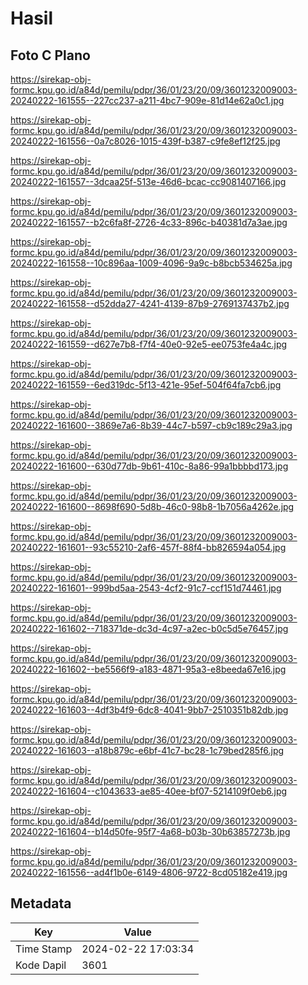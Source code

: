 # Hasil

## Foto C Plano

https://sirekap-obj-formc.kpu.go.id/a84d/pemilu/pdpr/36/01/23/20/09/3601232009003-20240222-161555--227cc237-a211-4bc7-909e-81d14e62a0c1.jpg

https://sirekap-obj-formc.kpu.go.id/a84d/pemilu/pdpr/36/01/23/20/09/3601232009003-20240222-161556--0a7c8026-1015-439f-b387-c9fe8ef12f25.jpg

https://sirekap-obj-formc.kpu.go.id/a84d/pemilu/pdpr/36/01/23/20/09/3601232009003-20240222-161557--3dcaa25f-513e-46d6-bcac-cc9081407166.jpg

https://sirekap-obj-formc.kpu.go.id/a84d/pemilu/pdpr/36/01/23/20/09/3601232009003-20240222-161557--b2c6fa8f-2726-4c33-896c-b40381d7a3ae.jpg

https://sirekap-obj-formc.kpu.go.id/a84d/pemilu/pdpr/36/01/23/20/09/3601232009003-20240222-161558--10c896aa-1009-4096-9a9c-b8bcb534625a.jpg

https://sirekap-obj-formc.kpu.go.id/a84d/pemilu/pdpr/36/01/23/20/09/3601232009003-20240222-161558--d52dda27-4241-4139-87b9-2769137437b2.jpg

https://sirekap-obj-formc.kpu.go.id/a84d/pemilu/pdpr/36/01/23/20/09/3601232009003-20240222-161559--d627e7b8-f7f4-40e0-92e5-ee0753fe4a4c.jpg

https://sirekap-obj-formc.kpu.go.id/a84d/pemilu/pdpr/36/01/23/20/09/3601232009003-20240222-161559--6ed319dc-5f13-421e-95ef-504f64fa7cb6.jpg

https://sirekap-obj-formc.kpu.go.id/a84d/pemilu/pdpr/36/01/23/20/09/3601232009003-20240222-161600--3869e7a6-8b39-44c7-b597-cb9c189c29a3.jpg

https://sirekap-obj-formc.kpu.go.id/a84d/pemilu/pdpr/36/01/23/20/09/3601232009003-20240222-161600--630d77db-9b61-410c-8a86-99a1bbbbd173.jpg

https://sirekap-obj-formc.kpu.go.id/a84d/pemilu/pdpr/36/01/23/20/09/3601232009003-20240222-161600--8698f690-5d8b-46c0-98b8-1b7056a4262e.jpg

https://sirekap-obj-formc.kpu.go.id/a84d/pemilu/pdpr/36/01/23/20/09/3601232009003-20240222-161601--93c55210-2af6-457f-88f4-bb826594a054.jpg

https://sirekap-obj-formc.kpu.go.id/a84d/pemilu/pdpr/36/01/23/20/09/3601232009003-20240222-161601--999bd5aa-2543-4cf2-91c7-ccf151d74461.jpg

https://sirekap-obj-formc.kpu.go.id/a84d/pemilu/pdpr/36/01/23/20/09/3601232009003-20240222-161602--718371de-dc3d-4c97-a2ec-b0c5d5e76457.jpg

https://sirekap-obj-formc.kpu.go.id/a84d/pemilu/pdpr/36/01/23/20/09/3601232009003-20240222-161602--be5566f9-a183-4871-95a3-e8beeda67e16.jpg

https://sirekap-obj-formc.kpu.go.id/a84d/pemilu/pdpr/36/01/23/20/09/3601232009003-20240222-161603--4df3b4f9-6dc8-4041-9bb7-2510351b82db.jpg

https://sirekap-obj-formc.kpu.go.id/a84d/pemilu/pdpr/36/01/23/20/09/3601232009003-20240222-161603--a18b879c-e6bf-41c7-bc28-1c79bed285f6.jpg

https://sirekap-obj-formc.kpu.go.id/a84d/pemilu/pdpr/36/01/23/20/09/3601232009003-20240222-161604--c1043633-ae85-40ee-bf07-5214109f0eb6.jpg

https://sirekap-obj-formc.kpu.go.id/a84d/pemilu/pdpr/36/01/23/20/09/3601232009003-20240222-161604--b14d50fe-95f7-4a68-b03b-30b63857273b.jpg

https://sirekap-obj-formc.kpu.go.id/a84d/pemilu/pdpr/36/01/23/20/09/3601232009003-20240222-161556--ad4f1b0e-6149-4806-9722-8cd05182e419.jpg


## Metadata

| Key        | Value               |
| ---------- | ------------------- |
| Time Stamp | 2024-02-22 17:03:34 |
| Kode Dapil | 3601                |



